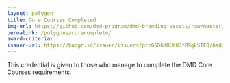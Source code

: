 ```yaml
---
layout: polygon
title: Core Courses Completed
img-url: https://github.com/dmd-program/dmd-branding-assets/raw/master/polygons/dmd-polygon-corecompleted.png
permalink: /polygons/corecomplete/
award-criteria:
issuer-url: https://badgr.io/issuer/issuers/pcr66D6KRLKUJfR9gLSTEQ/badges/gJXodpA8QsyT_acWFFebPg
---
```

This credential is given to those who manage to complete the DMD Core Courses requirements.